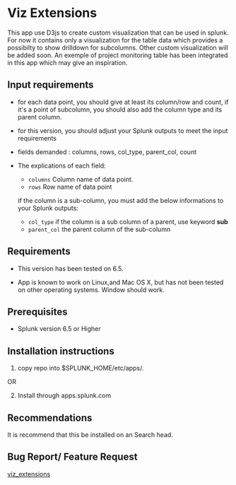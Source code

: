 Viz Extensions
=================

This app use D3js to create custom visualization that can be used in splunk.
For now it contains only a visualization for the table data which provides a possibilty to show drilldown for subcolumns.
Other custom visualization will be added soon.
An exemple of project monitoring table has been integrated in this app which may give an inspiration.


Input requirements
---------
* for each data point, you should give at least its column/row and count, if it's a point of subcolumn, you should also add the column type and its parent column.


* for this version, you should adjust your Splunk outputs to meet the input requirements
* fields demanded : columns, rows, col_type, parent_col, count

+ The explications of each field:
    - `columns` Column name of  data point.
    - `rows` Row name of  data point 


    if the column is a sub-column, you must add the below informations to your Splunk outputs:

    
    - `col_type` if the column is a sub column of a parent, use keyword **sub**
    - `parent_col` the parent column of the sub-column


Requirements
---------

* This version has been tested on 6.5.

* App is known to work on Linux,and Mac OS X, but has not been tested on other operating systems. Window should work.



Prerequisites
---------

* Splunk version 6.5 or Higher


Installation instructions
---------

1) copy repo into $SPLUNK_HOME/etc/apps/.

OR
 
2) Install through apps.splunk.com


Recommendations
---------

It is recommend that this be installed on an Search head.


Bug Report/ Feature Request
-----------

[viz_extensions] 

[viz_extensions]:https://github.com/DataKlub/viz_extensions
